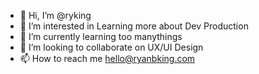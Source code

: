 - 👋 Hi, I’m @ryking
- 👀 I’m interested in Learning more about Dev Production
- 🌱 I’m currently learning too manythings
- 💞️ I’m looking to collaborate on UX/UI Design
- 📫 How to reach me hello@ryanbking.com

<!---
ryking/ryking is a ✨ special ✨ repository because its `README.md` (this file) appears on your GitHub profile.
You can click the Preview link to take a look at your changes.
--->
